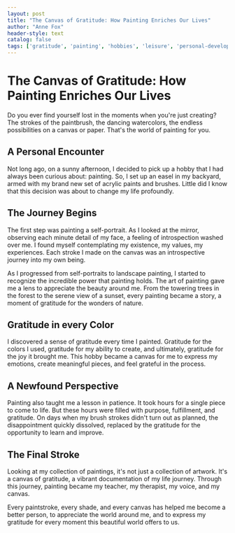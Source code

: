 ```yaml
---
layout: post
title: "The Canvas of Gratitude: How Painting Enriches Our Lives"
author: "Anne Fox"
header-style: text
catalog: false
tags: ['gratitude', 'painting', 'hobbies', 'leisure', 'personal-development', 'self-expression']
---
```


# The Canvas of Gratitude: How Painting Enriches Our Lives

Do you ever find yourself lost in the moments when you're just creating? The strokes of the paintbrush, the dancing watercolors, the endless possibilities on a canvas or paper. That's the world of painting for you.

## A Personal Encounter

Not long ago, on a sunny afternoon, I decided to pick up a hobby that I had always been curious about: painting. So, I set up an easel in my backyard, armed with my brand new set of acrylic paints and brushes. Little did I know that this decision was about to change my life profoundly.

## The Journey Begins

The first step was painting a self-portrait. As I looked at the mirror, observing each minute detail of my face, a feeling of introspection washed over me. I found myself contemplating my existence, my values, my experiences. Each stroke I made on the canvas was an introspective journey into my own being.

As I progressed from self-portraits to landscape painting, I started to recognize the incredible power that painting holds. The art of painting gave me a lens to appreciate the beauty around me. From the towering trees in the forest to the serene view of a sunset, every painting became a story, a moment of gratitude for the wonders of nature.

## Gratitude in every Color

I discovered a sense of gratitude every time I painted. Gratitude for the colors I used, gratitude for my ability to create, and ultimately, gratitude for the joy it brought me. This hobby became a canvas for me to express my emotions, create meaningful pieces, and feel grateful in the process.

## A Newfound Perspective

Painting also taught me a lesson in patience. It took hours for a single piece to come to life. But these hours were filled with purpose, fulfillment, and gratitude. On days when my brush strokes didn't turn out as planned, the disappointment quickly dissolved, replaced by the gratitude for the opportunity to learn and improve.

## The Final Stroke

Looking at my collection of paintings, it's not just a collection of artwork. It's a canvas of gratitude, a vibrant documentation of my life journey. Through this journey, painting became my teacher, my therapist, my voice, and my canvas.

Every paintstroke, every shade, and every canvas has helped me become a better person, to appreciate the world around me, and to express my gratitude for every moment this beautiful world offers to us.
